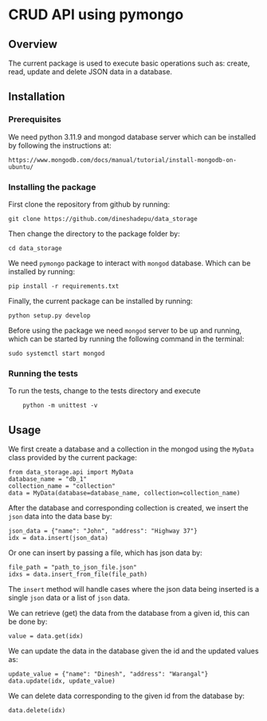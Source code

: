 # CRUD API using pymongo
## Overview
The current package is used to execute basic operations such as: create, read, update
and delete JSON data in a database.

## Installation

### Prerequisites

We need python 3.11.9 and mongod database server which can be installed by
following the instructions at:
```
https://www.mongodb.com/docs/manual/tutorial/install-mongodb-on-ubuntu/
```


### Installing the package

First clone the repository from github by running:

```
git clone https://github.com/dineshadepu/data_storage
```

Then change the directory to the package folder by:

```
cd data_storage
```

We need `pymongo` package to interact with `mongod` database. Which can be
installed by running:
```
pip install -r requirements.txt
```

Finally, the current package can be installed by running:
```
python setup.py develop
```

Before using the package we need `mongod` server to be up and running, which
can be started by running the following command in the terminal:

```
sudo systemctl start mongod
```


### Running the tests

To run the tests, change to the tests directory and execute
```
	python -m unittest -v
```



## Usage

We first create a database and a collection in the mongod using the `MyData`
class provided by the current package:
```
from data_storage.api import MyData
database_name = "db_1"
collection_name = "collection"
data = MyData(database=database_name, collection=collection_name)
```

After the database and corresponding collection is created, we insert the `json`
data into the data base by:
```
json_data = {"name": "John", "address": "Highway 37"}
idx = data.insert(json_data)
```
Or one can insert by passing a file, which has json data by:
```
file_path = "path_to_json_file.json"
idxs = data.insert_from_file(file_path)
```
The `insert` method will handle cases where the json data being inserted is a
single `json` data or a list of `json` data.

We can retrieve (get) the data from the database from a given id, this can be
done by:
```
value = data.get(idx)
```

We can update the data in the database given the id and the
updated values as:
```
update_value = {"name": "Dinesh", "address": "Warangal"}
data.update(idx, update_value)
```

We can delete data corresponding to the given id from the database by:
```
data.delete(idx)
```
